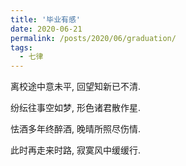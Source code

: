 ```yaml
---
title: '毕业有感'
date: 2020-06-21
permalink: /posts/2020/06/graduation/
tags:
  - 七律
---
```


离校途中意未平, 回望知新已不清.

纷纭往事空如梦, 形色诸君散作星.   

怯酒多年终醉酒, 晚晴所照尽伤情. 

此时再走来时路, 寂寞风中缓缓行. 



 